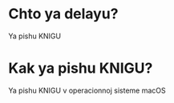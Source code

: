 # Chto ya delayu?
Ya pishu KNIGU

# Kak ya pishu KNIGU?
Ya pishu KNIGU v operacionnoj sisteme macOS
